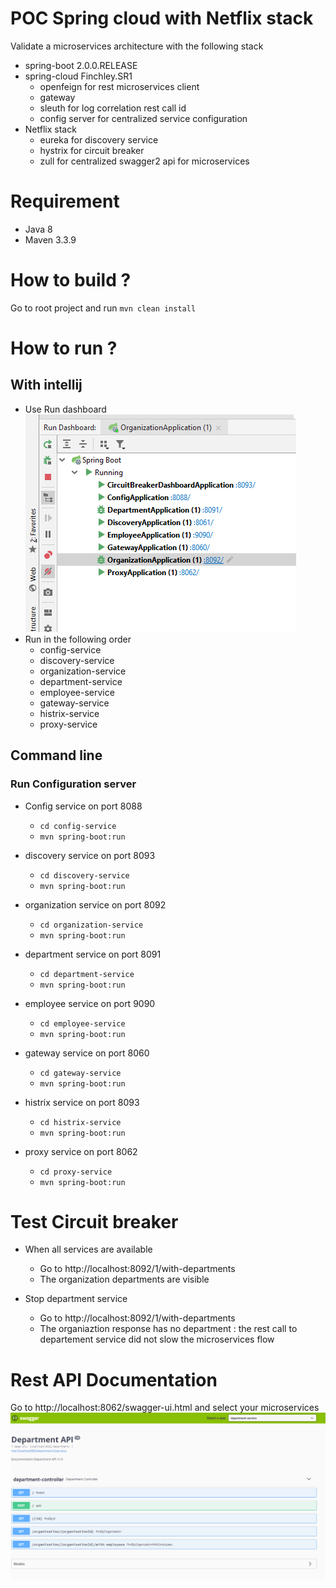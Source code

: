 # POC Spring cloud with Netflix stack
Validate a microservices architecture with the following stack
- spring-boot 2.0.0.RELEASE
- spring-cloud Finchley.SR1
    - openfeign for rest microservices client
    - gateway
    - sleuth for log correlation rest call id
    - config server for centralized service configuration
- Netflix stack 
    - eureka for discovery service
    - hystrix for circuit breaker
    - zull for centralized swagger2 api for microservices
    

# Requirement
- Java 8
- Maven 3.3.9

# How to build ? 
Go to root project and run ```mvn clean install```

# How to run ? 
## With intellij 
- Use Run dashboard ![run dashboard](readme/run-dashboard.png "Run Dashboard")
- Run in the following order
    - config-service
    - discovery-service
    - organization-service
    - department-service
    - employee-service
    - gateway-service
    - histrix-service
    - proxy-service
    
## Command line
### Run Configuration server
- Config service on port 8088 
    - `` cd config-service ``
    - `` mvn spring-boot:run ``

- discovery service on port 8093
    - `` cd discovery-service ``
    - `` mvn spring-boot:run ``

- organization service on port 8092
    - `` cd organization-service ``
    - `` mvn spring-boot:run ``

- department service on port 8091
    - `` cd department-service ``
    - `` mvn spring-boot:run ``

- employee service on port 9090
    - `` cd employee-service ``
    - `` mvn spring-boot:run ``

- gateway service on port 8060
    - `` cd gateway-service ``
    - `` mvn spring-boot:run ``

- histrix service on port 8093
    - `` cd histrix-service ``
    - `` mvn spring-boot:run ``

- proxy service on port 8062
    - `` cd proxy-service ``
    - `` mvn spring-boot:run ``

# Test Circuit breaker
- When all services are available
    - Go to http://localhost:8092/1/with-departments
    - The organization departments are visible

- Stop department service 
    - Go to http://localhost:8092/1/with-departments
    - The organiaztion response has no department : the rest call to departement service did not slow the microservices flow 
           
 
    
# Rest API Documentation
Go to http://localhost:8062/swagger-ui.html and select your microservices
![swagger](readme/swagger.png "Rest api doc")